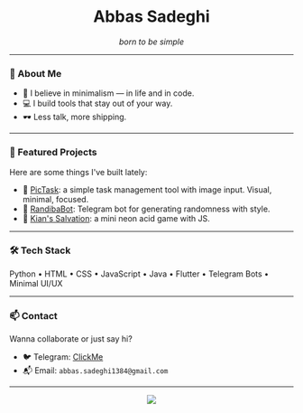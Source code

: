 <h1 align="center">Abbas Sadeghi</h1>

<p align="center"><i>born to be simple</i></p>

---

### 🧠 About Me

- 🧘 I believe in minimalism — in life and in code.
- 💻 I build tools that stay out of your way.
- 🕶️ Less talk, more shipping.

---

### 🚀 Featured Projects

Here are some things I've built lately:

- 🔹 [PicTask](https://github.com/Abssdghi/PicTask): a simple task management tool with image input. Visual, minimal, focused.
- 🔹 [RandibaBot](https://github.com/Abssdghi/RandibaBot): Telegram bot for generating randomness with style.
- 🔹 [Kian's Salvation](https://github.com/Abssdghi/kian-s-salvation-game): a mini neon acid game with JS.

---

### 🛠 Tech Stack

Python • HTML • CSS • JavaScript • Java • Flutter • Telegram Bots • Minimal UI/UX 


---

### 📫 Contact

Wanna collaborate or just say hi?

- 🐦 Telegram: [ClickMe](https://t.me/Onesidedlimit)
- 📬 Email: `abbas.sadeghi1384@gmail.com`

---

<p align="center">
  <img src="https://readme-typing-svg.herokuapp.com/?lines=Code+calmly.;Ship+silently.;Stay+simple.&center=true&width=380&height=45">
</p>
